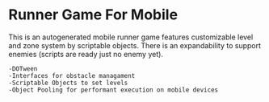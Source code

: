 
# Runner Game For Mobile

This is an autogenerated mobile runner game features customizable level and zone system by scriptable objects. There is an expandability to support enemies (scripts are ready just no enemy yet).

    -DOTween
    -Interfaces for obstacle managament
    -Scriptable Objects to set levels
    -Object Pooling for performant execution on mobile devices
    